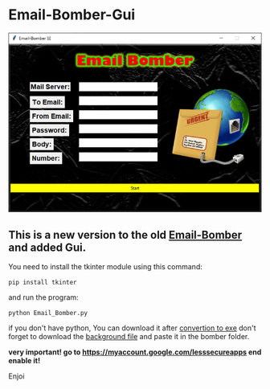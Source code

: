# Email-Bomber-Gui

<p align="center"><img src="preview.png" alt="PREVIEW"></p>

## This is a new version to the old [Email-Bomber](https://github.com/Deleted-accounts/Email-Bomber/) and added Gui.

You need to install the tkinter module using this command:
```
pip install tkinter
```
and run the program:
```
python Email_Bomber.py
```
if you don't have python, You can download it after [convertion to exe](https://github.com/Deleted-accounts/Email-Bomber-Gui/blob/main/Email_Bomber-Gui.exe?raw=true)
don't forget to download the [background file](https://github.com/Deleted-accounts/Email-Bomber-Gui/blob/main/bg.gif) and paste it in the bomber folder.
 
**very important! go to https://myaccount.google.com/lesssecureapps end enable it!**

Enjoi
